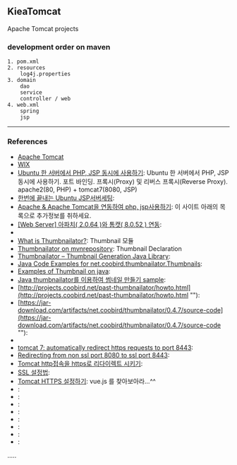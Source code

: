 ## KieaTomcat
Apache Tomcat projects

### development order on maven

	1. pom.xml
	2. resources
		log4j.properties
	3. domain
		dao
		service
		controller / web
	4. web.xml
		spring
		jsp
		
--------------------------------------
### References

- [Apache Tomcat](http://tomcat.apache.org/ "Apache Tomcat")
- [WIX](http://www.wix.com/ "WIX")
- [Ubuntu 한 서버에서 PHP, JSP 동시에 사용하기](https://blog.lael.be/post/1023 "Ubuntu 한 서버에서 PHP, JSP 동시에 사용하기"): Ubuntu 한 서버에서 PHP, JSP 동시에 사용하기. 포트 바인딩. 프록시(Proxy) 및 리버스 프록시(Reverse Proxy). apache2(80, PHP) + tomcat7(8080, JSP)
- [한번에 끝내는 Ubuntu JSP서버세팅](https://blog.lael.be/post/858 "한번에 끝내는 Ubuntu JSP서버세팅"):
- [Apache & Apache Tomcat을 연동하여 php, jsp사용하기](http://knkky.tistory.com/35 "Apache & Apache Tomcat을 연동하여 php, jsp사용하기"): 이 사이트 아래의 목록으로 추가정보를 취하세요.
- [[Web Server] 아파치( 2.0.64 )와 톰캣( 8.0.52 ) 연동](http://victorydntmd.tistory.com/225 "[Web Server] 아파치( 2.0.64 )와 톰캣( 8.0.52 ) 연동"):
-
- [What is Thumbnailator?](https://github.com/coobird/thumbnailator "Thumbnailator"): Thumbnail 모듈
- [Thumbnailator on mvnrepository](https://mvnrepository.com/artifact/net.coobird/thumbnailator/0.4.8 "Thumbnailator"): Thumbnail Declaration
- [Thumbnailator – Thumbnail Generation Java Library](http://www.tellmehow.co/thumbnailator-thumbnail-generation-java-library/ "Thumbnailator – Thumbnail Generation Java Library"):
- [Java Code Examples for net.coobird.thumbnailator.Thumbnails](https://www.programcreek.com/java-api-examples/?api=net.coobird.thumbnailator.Thumbnails "Java Code Examples for net.coobird.thumbnailator.Thumbnails"):
- [Examples of Thumbnail on java](https://github.com/coobird/thumbnailator/wiki/Examples "Examples"):
- [Java thumbnailator를 이용하여 썸네일 만들기 sample](http://devlinker.tistory.com/18 "Java thumbnailator를 이용하여 썸네일 만들기 sample"):
- [http://projects.coobird.net/past-thumbnailator/howto.html](http://projects.coobird.net/past-thumbnailator/howto.html ""):
- [https://jar-download.com/artifacts/net.coobird/thumbnailator/0.4.7/source-code](https://jar-download.com/artifacts/net.coobird/thumbnailator/0.4.7/source-code ""):
-
- [tomcat 7: automatically redirect https requests to port 8443](https://stackoverflow.com/questions/24736543/tomcat-7-automatically-redirect-https-requests-to-port-8443 ""):
- [Redirecting from non ssl port 8080 to ssl port 8443](https://stackoverflow.com/questions/9526425/redirecting-from-non-ssl-port-8080-to-ssl-port-8443 ""):
- [Tomcat http접속을 https로 리다이렉트 시키기](http://hwangji.kr/sub/dev_leader/link/os/default.aspx?NHBBSID=NHBoardWebTip&NHBBSIDX=81 ""):
- [SSL 설정법](https://tadpoledbhub.atlassian.net/wiki/spaces/TADPOLE/pages/18382851/SSL ""):
- [Tomcat HTTPS 설정하기](https://joshua1988.github.io/web-development/pwa/tomcat-https-setup/ ""): vue.js 를 찾아보아라...^^
- []( ""):
- []( ""):
- []( ""):
- []( ""):
- []( ""):
- []( ""):
- []( ""):
- []( ""):

.....
